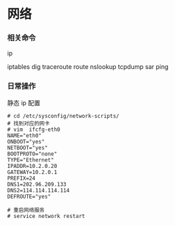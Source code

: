 # 网络

### 相关命令

ip

iptables
dig
traceroute
route
nslookup
tcpdump
sar
ping

### 日常操作

静态 ip 配置

```
# cd /etc/sysconfig/network-scripts/
# 找到对应的网卡
# vim  ifcfg-eth0
NAME="eth0"
ONBOOT="yes"
NETBOOT="yes"
BOOTPROTO="none"
TYPE="Ethernet"
IPADDR=10.2.0.20
GATEWAY=10.2.0.1
PREFIX=24
DNS1=202.96.209.133
DNS2=114.114.114.114
DEFROUTE="yes"

# 重启网络服务
# service network restart

```

